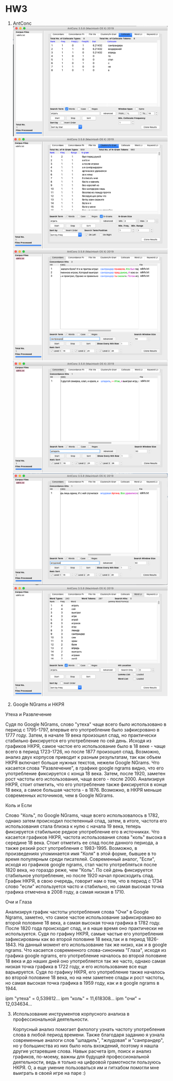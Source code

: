 # HW3

1. AntConc
![alt-text](collocate.png)
![alt-text](clustersngram.png)
![alt-text](sanprander.png)
![alt-text](shpadil.png)
![alt-text](jludovaya.png)
![alt-text](wordlist.png)

2. Google NGrams и НКРЯ

  Утеха и Развлечение
 
 Судя по Google NGrams, слово "утеха" чаще всего было использовано в период с 1795-1797, впервые его употребление было зафкисровано в 1777 году. Затем, в начале 19 века произошел спад, но практически стабильно фиксируется его употребление по сей день. Исходя из графиков НКРЯ, самое частое его использование было в 18 веке - чаще всего в период 1723-1726, но после 1877 произошел спад. Возможно, анализ двух корпусов приводит к разным результатам, так как объем НКРЯ включает больше нужных текстов, нежели Google NGrams. Что касается слова "Развлечение", в графике google ngrams видно, что его употребление фиксируется с конца 18 века. Затем, после 1920, заметен рост частоты его использования, чаще всего - после 2000. Анализируя НКРЯ, стоит отметить, что его употребление также фиксируется в конце 18 века, а самое большая частота - в 1876. Возможно, в НКРЯ меньше современных источников, чем в Google NGrams.
 
  Коль и Если
   
 Слово "Коль", по Google NGrams, чаще всего использовалось в 1782, однако затем происходил постепенный спад, затем, в итоге, частота его использования стала близка к нулю с начала 19 века, теперь фиксируется стабильное редкое употребление его в источниках. Что касается графиков НКРЯ, частота использования слова "коль" высока в середине 18 века. Стоит отметить ее спад после данного периода, а также резкий рост употребления с 1983-1995. Возможно, в произведениях упоминается имя "Коля" в этой форме, бывшее в то время популярным среди писателей. Современный аналог, "Если", исходя из графиков google ngrams, стал часто употребляться после 1820 века, но гораздо реже, чем "Коль". По сей день фиксируется стабильное употребление, но после 1920 начал происходить спад. График НКРЯ, в свою очередь, говорит нам о том, что в период с 1734 слово "если" используется часто и стабильно, но самая высокая точка графика отмечена в 2008 году, а самая низкая в 1710.
   
 Очи и Глаза
   
 Анализируя график частоты употребления слова "Очи" в Google Ngrams, заметно, что самое частое использование зафиксировано во второй половине 18 века, а самая высокая точка графика в 1782 году. После 1820 года происходит спад, и в наше время оно практически не используется. Судя по графику НКРЯ, самые частые его употребления зафиксированы как во второй половине 18 века,так и в период 1826-1843. На данный момент его использование так же низко, как и в google ngrams. Что касается современного слова-синонима "Глаза", исходя из графика google ngrams, его употребление началось во второй половине 18 века и до наших дней оно употребляется так же часто, однако самая низкая точка графика в 1722 году, и его использование все еще варьируется. Судя по графику НКРЯ, его употребление также началось во второй половине 18 века, но на нем заметнее спады и рост частоты, но самая высокая точка графика в 1959 году, как и в google ngrams в 1944.
   
  ipm "утеха" = 0,539812...
  ipm "коль" = 11,618308...
  ipm "очи" = 12,034634...
   
3. Использование инструментов корпусного анализа в профессиональной деятельности.

   Корпусный анализ помогает филологу узнать частоту употребления слова в любой период времени. Также благодаря заданию я узнала современные аналоги слов "шпадиль", "жлудовая" и "санпрандер", но у большинства из них было ноль вхождений, поэтому я нашла другие устаревшие слова. Навык расчета ipm, поиск и анализ графиков, по-моему, важны для будущей профессиональной деятельности, ведь я только на цифровой грамотности пользуюсь НКРЯ. О, а еще умение пользоваться им и гитхабом помогли мне выиграть в своей игре на паре :)
   
   
